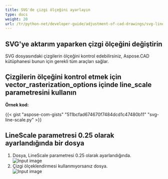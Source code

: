 ```yaml
---
title: SVG'de çizgi ölçeğini ayarlayın
type: docs
weight: 20
url: /tr/python-net/developer-guide/adjustment-of-cad-drawings/svg-line-scale/
---
```



## **SVG'ye aktarım yaparken çizgi ölçeğini değiştirin**

SVG dosyasındaki çizgilerin ölçeğini kontrol edebilirsiniz, Aspose.CAD kütüphanesi bunun için gerekli tüm araçları sağlar.

## **Çizgilerin ölçeğini kontrol etmek için vector_rasterization_options içinde line_scale parametresini kullanın**

**Örnek kod:**

{{< gist "aspose-com-gists" "511bcfad674670f7484dcd1c47480b11" "svg-line-scale.py" >}}


## LineScale parametresi 0.25 olarak ayarlandığında bir dosya
1. Dosya, LineScale parametresi 0.25 olarak ayarlandığında.<br>
![Input image](/_assets/guide/svg/line_scale_0.25.png)<br>
1. Çizgi ölçeklendirmesi kullanmıyorsanız dosya.<br>
![Input image](/_assets/guide/svg/basic_options.png)<br>
